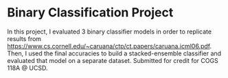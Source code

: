 # Binary Classification Project

In this project, I evaluated 3 binary classifier models in order to replicate results from https://www.cs.cornell.edu/~caruana/ctp/ct.papers/caruana.icml06.pdf. Then, I used the final accuracies to build a stacked-ensemble classifier and evaluated that model on a separate dataset. Submitted for credit for COGS 118A @ UCSD.
